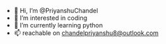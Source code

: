 - 👋 Hi, I’m @PriyanshuChandel
- 👀 I’m interested in coding
- 🌱 I’m currently learning python
- 📫 reachable on chandelpriyanshu8@outlook.com

<!---
PriyanshuChandel/PriyanshuChandel is a ✨ special ✨ repository because its `README.md` (this file) appears on your GitHub profile.
You can click the Preview link to take a look at your changes.
--->
